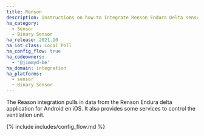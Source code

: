 ```yaml
---
title: Renson
description: Instructions on how to integrate Renson Endura Delta sensors into Home Assistant.
ha_category:
  - Sensor
  - Binary Sensor
ha_release: 2021.10
ha_iot_class: Local Poll
ha_config_flow: true
ha_codeowners:
  - '@jimmyd-be'
ha_domain: integration
ha_platforms:
  - sensor
  - Binary Sensor
---
```


The Reason integration pulls in data from the Renson Endura delta application for Android en iOS. It also provides some services to control the ventilation unit.

{% include includes/config_flow.md %}